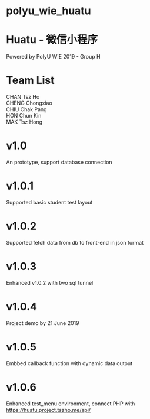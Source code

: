 # polyu_wie_huatu
# Huatu - 微信小程序 
Powered by PolyU WIE 2019 - Group H
# Team List
CHAN Tsz Ho <br/>
CHENG Chongxiao <br/>
CHIU Chak Pang <br/>
HON Chun Kin <br/>
MAK Tsz Hong <br/>
# v1.0
An prototype, support database connection
# v1.0.1
Supported basic student test layout
# v1.0.2
Supported fetch data from db to front-end in json format
# v1.0.3
Enhanced v1.0.2 with two sql tunnel
# v1.0.4
Project demo by 21 June 2019
# v1.0.5
Embbed callback function with dynamic data output
# v1.0.6
Enhanced test_menu environment, connect PHP with https://huatu.project.tszho.me/api/